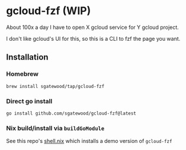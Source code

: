 # gcloud-fzf (WIP)

About 100x a day I have to open X gcloud service for Y gcloud project.

I don't like gcloud's UI for this, so this is a CLI to fzf the page you want.

## Installation

### Homebrew

```shell
brew install sgatewood/tap/gcloud-fzf
```

### Direct go install

```shell
go install github.com/sgatewood/gcloud-fzf@latest
```

### Nix build/install via `buildGoModule`

See this repo's [shell.nix](nix/shell.nix) which installs a demo version of `gcloud-fzf`
